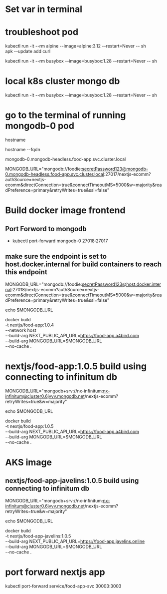 # Set var in terminal


# troubleshoot pod
kubectl run -it --rm alpine --image=alpine:3.12 --restart=Never -- sh  
 apk --update add curl

kubectl run -it --rm busybox --image=busybox:1.28 --restart=Never -- sh


# local k8s cluster mongo db
kubectl run -it --rm busybox --image=busybox:1.28 --restart=Never -- sh

# go to the terminal of running mongodb-0 pod

hostname

hostname --fqdn

mongodb-0.mongodb-headless.food-app.svc.cluster.local

MONGODB_URL="mongodb://foodie:secretPassword123@mongodb-0.mongodb-headless.food-app.svc.cluster.local:27017/nextjs-ecomm?authSource=nextjs-ecomm&directConnection=true&connectTimeoutMS=5000&w=majority&readPreference=primary&retryWrites=true&ssl=false"

# Build docker image frontend

## Port Forword to mongodb
- kubectl port-forward mongodb-0 27018:27017

## make sure the endpoint is set to host.docker.internal for build containers to reach this endpoint
MONGODB_URL="mongodb://foodie:secretPassword123@host.docker.internal:27018/nextjs-ecomm?authSource=nextjs-ecomm&directConnection=true&connectTimeoutMS=5000&w=majority&readPreference=primary&retryWrites=true&ssl=false"

echo $MONGODB_URL

docker build \
-t nextjs/food-app:1.0.4 \
--network host \
--build-arg NEXT_PUBLIC_API_URL=https://food-app.a4bird.com \
--build-arg MONGODB_URL=$MONGODB_URL \
--no-cache .



# nextjs/food-app:1.0.5 build using connecting to infinitum db
MONGODB_URL="mongodb+srv://nx-infinitum:nx-infinitum@cluster0.6jvvv.mongodb.net/nextjs-ecomm?retryWrites=true&w=majority"

echo $MONGODB_URL

docker build \
-t nextjs/food-app:1.0.5 \
--build-arg NEXT_PUBLIC_API_URL=https://food-app.a4bird.com \
--build-arg MONGODB_URL=$MONGODB_URL \
--no-cache .

# AKS image
## nextjs/food-app-javelins:1.0.5 build using connecting to infinitum db
MONGODB_URL="mongodb+srv://nx-infinitum:nx-infinitum@cluster0.6jvvv.mongodb.net/nextjs-ecomm?retryWrites=true&w=majority"

echo $MONGODB_URL

docker build \
-t nextjs/food-app-javelins:1.0.5 \
--build-arg NEXT_PUBLIC_API_URL=https://food-app.javelins.online \
--build-arg MONGODB_URL=$MONGODB_URL \
--no-cache .


# port forward nextjs app

kubectl port-forward service/food-app-svc 30003:3003
